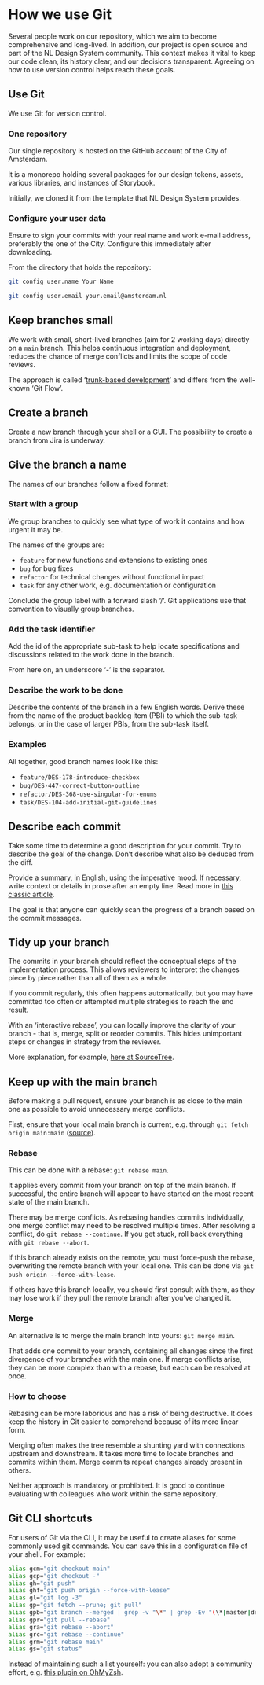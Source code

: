 # How we use Git

Several people work on our repository, which we aim to become comprehensive and long-lived. In addition, our project is open source and part of the NL Design System community. This context makes it vital to keep our code clean, its history clear, and our decisions transparent. Agreeing on how to use version control helps reach these goals.

## Use Git

We use Git for version control.

### One repository

Our single repository is hosted on the GitHub account of the City of Amsterdam.

It is a monorepo holding several packages for our design tokens, assets, various libraries, and instances of Storybook.

Initially, we cloned it from the template that NL Design System provides.

### Configure your user data

Ensure to sign your commits with your real name and work e-mail address, preferably the one of the City. Configure this immediately after downloading.

From the directory that holds the repository:

```bash
git config user.name Your Name

git config user.email your.email@amsterdam.nl
```

## Keep branches small

We work with small, short-lived branches (aim for 2 working days) directly on a `main` branch. This helps continuous integration and deployment, reduces the chance of merge conflicts and limits the scope of code reviews.

The approach is called ‘[trunk-based development](https://trunkbaseddevelopment.com/)’ and differs from the well-known ‘Git Flow’.

## Create a branch

Create a new branch through your shell or a GUI. The possibility to create a branch from Jira is underway.

## Give the branch a name

The names of our branches follow a fixed format:

### Start with a group

We group branches to quickly see what type of work it contains and how urgent it may be.

The names of the groups are:

- `feature` for new functions and extensions to existing ones
- `bug` for bug fixes
- `refactor` for technical changes without functional impact
- `task` for any other work, e.g. documentation or configuration

Conclude the group label with a forward slash ‘/’. Git applications use that convention to visually group branches.

### Add the task identifier

Add the id of the appropriate sub-task to help locate specifications and discussions related to the work done in the branch.

From here on, an underscore ‘-’ is the separator.

### Describe the work to be done

Describe the contents of the branch in a few English words. Derive these from the name of the product backlog item (PBI) to which the sub-task belongs, or in the case of larger PBIs, from the sub-task itself.

### Examples

All together, good branch names look like this:

- `feature/DES-178-introduce-checkbox`
- `bug/DES-447-correct-button-outline`
- `refactor/DES-368-use-singular-for-enums`
- `task/DES-104-add-initial-git-guidelines`

## Describe each commit

Take some time to determine a good description for your commit. Try to describe the goal of the change. Don’t describe what also be deduced from the diff.

Provide a summary, in English, using the imperative mood. If necessary, write context or details in prose after an empty line. Read more in [this classic article](https://cbea.ms/git-commit/).

The goal is that anyone can quickly scan the progress of a branch based on the commit messages.

## Tidy up your branch

The commits in your branch should reflect the conceptual steps of the implementation process. This allows reviewers to interpret the changes piece by piece rather than all of them as a whole.

If you commit regularly, this often happens automatically, but you may have committed too often or attempted multiple strategies to reach the end result.

With an ‘interactive rebase’, you can locally improve the clarity of your branch - that is, merge, split or reorder commits. This hides unimportant steps or changes in strategy from the reviewer.

More explanation, for example, [here at SourceTree](https://www.atlassian.com/blog/sourcetree/interactive-rebase-sourcetree).

## Keep up with the main branch

Before making a pull request, ensure your branch is as close to the main one as possible to avoid unnecessary merge conflicts.

First, ensure that your local main branch is current, e.g. through `git fetch origin main:main` ([source](https://stackoverflow.com/a/17722977/2169092)).

### Rebase

This can be done with a rebase: `git rebase main`.

It applies every commit from your branch on top of the main branch. If successful, the entire branch will appear to have started on the most recent state of the main branch.

There may be merge conflicts. As rebasing handles commits individually, one merge conflict may need to be resolved multiple times. After resolving a conflict, do `git rebase --continue`. If you get stuck, roll back everything with `git rebase --abort`.

If this branch already exists on the remote, you must force-push the rebase, overwriting the remote branch with your local one. This can be done via `git push origin --force-with-lease`.

If others have this branch locally, you should first consult with them, as they may lose work if they pull the remote branch after you’ve changed it.

### Merge

An alternative is to merge the main branch into yours: `git merge main`.

That adds one commit to your branch, containing all changes since the first divergence of your branches with the main one. If merge conflicts arise, they can be more complex than with a rebase, but each can be resolved at once.

### How to choose

Rebasing can be more laborious and has a risk of being destructive. It does keep the history in Git easier to comprehend because of its more linear form.

Merging often makes the tree resemble a shunting yard with connections upstream and downstream. It takes more time to locate branches and commits within them. Merge commits repeat changes already present in others.

Neither approach is mandatory or prohibited. It is good to continue evaluating with colleagues who work within the same repository.

## Git CLI shortcuts

For users of Git via the CLI, it may be useful to create aliases for some commonly used git commands. You can save this in a configuration file of your shell. For example:

```bash
alias gcm="git checkout main"
alias gcp="git checkout -"
alias gh="git push"
alias ghf="git push origin --force-with-lease"
alias gl="git log -3"
alias gp="git fetch --prune; git pull"
alias gpb="git branch --merged | grep -v "\*" | grep -Ev "(\*|master|develop)" | xargs -n 1 git branch -d"
alias gpr="git pull --rebase"
alias gra="git rebase --abort"
alias grc="git rebase --continue"
alias grm="git rebase main"
alias gs="git status"
```

Instead of maintaining such a list yourself: you can also adopt a community effort, e.g. [this plugin on OhMyZsh](https://github.com/ohmyzsh/ohmyzsh/tree/master/plugins/git).

